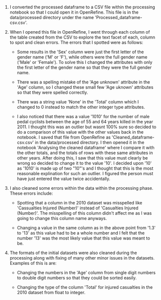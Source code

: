 1.  I converted the processed dataframe to a CSV file within the processing notebook so that I could open it in OpenRefine.
    This file is in the data/processed directory under the name 'Processed_dataframe-csv.csv'.

2.  When I opened this file in OpenRefine, I went through each column of the table created from the CSV to explore the text facet of each, column to spot and clean errors. The errors that I spotted were as follows:

    - Some results in the 'Sex' column were just the first letter of the gender name ('M' or 'F'), while others were the full gender name ('Male' or 'Female'). To solve this I changed the attributes with only the first letter of the gender name so that they were the full gender name.

    - There was a spelling mistake of the 'Age unknown' attribute in the 'Age' column, so I changed these small few 'Age uknown' attributes so that they were spelled correctly.

    - There was a string value 'None' in the 'Total' column which I changed to 0 instead to match the other integer type attributes.

    - I also noticed that there was a value '1010' for the number of male pedal cyclists between the age of 55 and 64 years killed in the year 2011. I thought this was an outlier but wasnt 100% sure so decided to do a comparison of this value with the other values back in the notebook. I saved that file from OpenRefine as 'Cleaned_dataframe-csv.csv' in the data/processed directory. I then opened it in the notebook 'Analysing the cleaned dataframe' where I compare it with the other totals, and the totals of rows with these same attributes in other years. After doing this, I saw that this value must clearly be wrong so decided to change it to the value '10'. I decided upon '10' as '1010' is made up of two "10"'s and I thought that this is the most reasonable explination for such an outlier. I figured the person must have just entered the value twice accidentally.

3.  I also cleaned some errors within the data within the processing phase. These errors include:

    - Spotting that a column in the 2010 dataset was misspelled like 'Cassualties Injured (Number)' instead of 'Casualties Injured (Number)'. The misspelling of this column didn't affect me as I was going to change this column name anyways.

    - Changing a value in the same column as in the above point from '1.3' to '13' as this value had to be a whole number and I felt that the number '13' was the most likely value that this value was meant to be.

4.  The formats of the initial datasets were also cleaned during the processing along with fixing of many other minor issues in the datasets. Examples of this is are:

    - Changing the numbers in the 'Age' column from single digit numbers to double digit numbers so that they could be sorted easily.

    - Changing the type of the column 'Total' for injured casualties in the 2010 dataset from float to integer.
        
